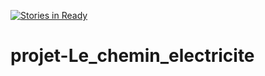 [![Stories in Ready](https://badge.waffle.io/WildCodeSchool/projet-Le_chemin_electricite.png?label=ready&title=Ready)](https://waffle.io/WildCodeSchool/projet-Le_chemin_electricite)
# projet-Le_chemin_electricite
